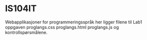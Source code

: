 IS104IT
=======

Webapplikasjoner for programmeringsspråk
her ligger filene til Lab1 oppgaven 
proglangs.css
proglangs.html
proglangs.js
og kontrollspørsmålene.
